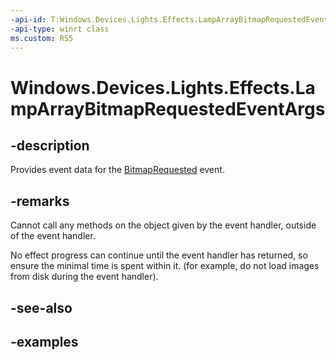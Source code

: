 ```yaml
---
-api-id: T:Windows.Devices.Lights.Effects.LampArrayBitmapRequestedEventArgs
-api-type: winrt class
ms.custom: RS5
---
```


<!-- Class syntax.
public class LampArrayBitmapRequestedEventArgs 
-->

# Windows.Devices.Lights.Effects.LampArrayBitmapRequestedEventArgs

## -description
Provides event data for the [BitmapRequested](lamparraybitmapeffect_bitmaprequested.md) event.

## -remarks
Cannot call any methods on the object given by the event handler, outside of the event handler.

No effect progress can continue until the event handler has returned, so ensure the minimal time is spent within it.  (for example, do not load images from disk during the event handler).

## -see-also

## -examples

